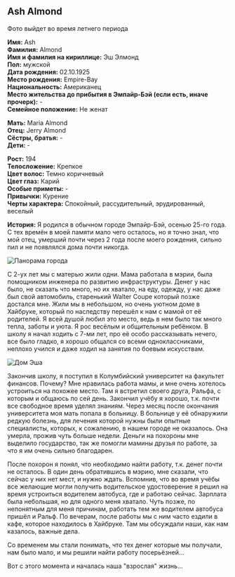 ## Ash Almond

Фото выйдет во время летнего периода

**Имя:** Ash  
**Фамилия:** Almond  
**Имя и фамилия на кириллице:** Эш Элмонд  
**Пол:** мужской  
**Дата рождения:** 02.10.1925  
**Место рождения:** Empire-Bay  
**Национальность:** Американец  
**Место жительства до прибытия в Эмпайр-Бэй (если есть, иначе прочерк):** -  
**Семейное положение:** Не женат  

**Мать:** Maria Almond  
**Отец:** Jerry Almond  
**Сёстры, братья:** -  
**Дети:** -  

**Рост:** 194  
**Телосложение:** Крепкое  
**Цвет волос:** Темно коричневый  
**Цвет глаз:** Карий  
**Особые приметы:** -  
**Привычки:** Курение  
**Черты характера:** Спокойный, рассудительный, эрудированный, веселый  

**История:**
Я родился в обычном городе Эмпайр-Бэй, осенью 25-го года. С тех времён в моей памяти   мало чего осталось, но я точно знал, что мой отец, умерший почти через 2 года после   моего рождения, сильно пил и не появлялся дома почти никогда. 

![Панорама города](https://user-images.githubusercontent.com/24465747/35745475-7448aee4-0854-11e8-8aab-eef05b509dfe.jpg)

С 2-ух лет мы с матерью жили одни. Мама работала в мэрии, была помощником инженера по развитию инфраструктуры. Денег у нас было, не сказать что много, но их хватало, на еду, одежду, у нас даже был свой автомобиль, старенький Walter Coupe который позже достался мне.
Жили мы в небольшом, но очень уютном доме в Хайбруке, который по наследству перешёл к нам с мамой от её родителей. Я всей душой любил это место, ведь в нем было так много тепла, заботы и уюта. Я рос весёлым и общительным ребёнком. В школу я начал ходить с 7-ми лет, про её особо рассказывать нечего, все было гладко, я хорошо общался со всеми одноклассниками, неплохо учился и даже ходил на занятия по боевым
искусствам.

![Дом Эша](https://user-images.githubusercontent.com/24465747/35745476-74672ad6-0854-11e8-8683-33bf759107bd.jpg)

Закончив школу, я поступил в Колумбийский университет на факультет финансов. Почему? Мне нравилась работа мамы, и мне очень хотелось устроиться на похожее место. Там я встретил своего друга, Ральфа, с которым и общаюсь по сей день. Закончил учёбу я хорошо, т.к. почти все свободное время уделял знаниям. Через месяц после окончания университета моя мать попала в больницу. В больнице у её обнаружили редкую болезнь, для лечения которой нужны были опытные специалисты, которых, к сожалению, в нашем городе не оказалось. Она умерла, прожив чуть больше недели. Деньги на похороны мне выделило государство, так же помогли мамины друзья по работе, за что я им очень сильно благодарен.

После похорон я понял, что необходимо найти работу, т.к. денег почти не осталось. В один день обратившись в мэрию, мне сказали, что сейчас у них нет мест, и нужно ждать. Вспомнив, что во время учёбы все желающие могли получить водительское удостоверение я решил на время устроиться водителем автобуса, где и работаю сейчас. Зарплата была небольшая, но для одного меня хватало. Чуть позже, по непонятным для меня причинам, работать тем же водителем автобуса пришёл и Ральф. По вечерам, после работы мы с ним часто ездили в кафе, которое находилось в Хайбруке. Там мы обсуждали наши, как нам казалось, важные дела.

Со временем мы стали понимать, что тех денег которые мы получали, нам было мало, и мы решили найти работу посерьёзней...

Вот с этого момента и началась наша "взрослая" жизнь...
